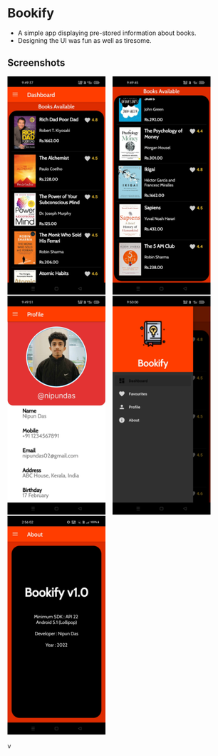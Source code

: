 # Bookify

- A simple app displaying pre-stored information about books.
- Designing the UI was fun as well as tiresome.

## Screenshots
<p float="left">
  <img src="ss/ss1.jpg" width="220">&nbsp;&nbsp;&nbsp;
  <img src = "ss/ss2.jpg"  width = "220" >&nbsp;&nbsp;&nbsp;
  <img src = "ss/ss3.jpg"  width = "220" >&nbsp;&nbsp;&nbsp;
  <img src = "ss/ss4.jpg"  width = "220" >&nbsp;&nbsp;&nbsp;
  <img src = "ss/ss55.jpg"  width = "220" >&nbsp;&nbsp;&nbsp;
</p>v
